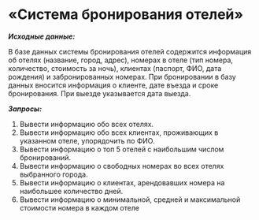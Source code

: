 # «Система бронирования отелей»
***Исходные данные:***

В базе данных системы бронирования отелей содержится информация об 
отелях (название, город, адрес), номерах в отеле (тип номера, количество, 
стоимость за ночь), клиентах (паспорт, ФИО, дата рождения) и забронированных 
номерах. При бронировании в базу данных вносится информация о клиенте, дате 
въезда и сроке бронирования. При выезде указывается дата выезда.

***Запросы:***
1) Вывести информацию обо всех отелях.
2) Вывести информацию обо всех клиентах, проживающих в указанном отеле, 
упорядочить по ФИО.
3) Вывести информацию о топ 5 отелей с наибольшим числом бронирований.
4) Вывести информацию о свободных номерах во всех отелях выбранного 
города.
5) Вывести информацию о клиентах, арендовавших номера на наибольшее 
количество дней.
6) Вывести информацию о минимальной, средней и максимальной стоимости 
номера в каждом отеле
